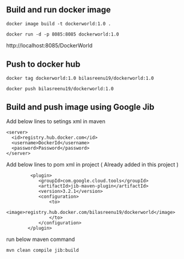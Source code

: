 
## Build and run docker image

    docker image build -t dockerworld:1.0 .

    docker run -d -p 8085:8085 dockerworld:1.0

http://localhost:8085/DockerWorld

## Push to docker hub

    docker tag dockerworld:1.0 bilasreenu19/dockerworld:1.0

    docker push bilasreenu19/dockerworld:1.0


## Build and push image using Google Jib

Add below lines to setings xml in maven

    <server>
      <id>registry.hub.docker.com</id>
      <username>DockerId</username>
      <password>Password</password>
    </server>

Add below lines to pom xml in project ( Already added in this project )

             <plugin>
				<groupId>com.google.cloud.tools</groupId>
				<artifactId>jib-maven-plugin</artifactId>
				<version>3.2.1</version>
				<configuration>
					<to>
						<image>registry.hub.docker.com/bilasreenu19/dockerworld</image>
					</to>
				</configuration>
			</plugin>

run below maven command
			
    mvn clean compile jib:build
